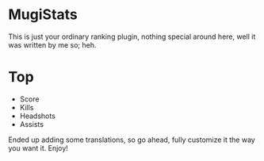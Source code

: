 # MugiStats

This is just your ordinary ranking plugin, nothing special around here, well it was written by me so; heh.

# Top
- Score
- Kills
- Headshots
- Assists

Ended up adding some translations, so go ahead, fully customize it the way you want it. Enjoy!
